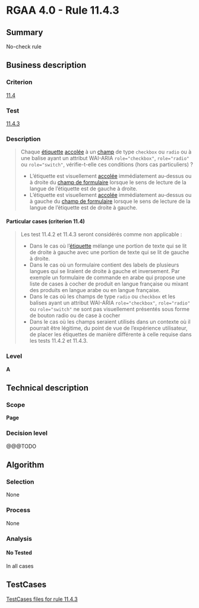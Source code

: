 # RGAA 4.0 - Rule 11.4.3

## Summary
No-check rule


## Business description

### Criterion
[11.4](https://www.numerique.gouv.fr/publications/rgaa-accessibilite/methode/criteres/#crit-11-4)

### Test
[11.4.3](https://www.numerique.gouv.fr/publications/rgaa-accessibilite/methode/criteres/#test-11-4-3)

### Description
> Chaque [étiquette](https://www.numerique.gouv.fr/publications/rgaa-accessibilite/methode/glossaire/#etiquette-de-champ-de-formulaire) [accolée](https://www.numerique.gouv.fr/publications/rgaa-accessibilite/methode/glossaire/#accoles-etiquette-et-champ-accoles) à un [champ](https://www.numerique.gouv.fr/publications/rgaa-accessibilite/methode/glossaire/#champ-de-saisie-de-formulaire) de type `checkbox` ou `radio` ou à une balise ayant un attribut WAI-ARIA `role="checkbox"`, `role="radio"` ou `role="switch"`, vérifie-t-elle ces conditions (hors cas particuliers) ?
> 
> * L’étiquette est visuellement [accolée](https://www.numerique.gouv.fr/publications/rgaa-accessibilite/methode/glossaire/#accoles-etiquette-et-champ-accoles) immédiatement au-dessus ou à droite du [champ de formulaire](https://www.numerique.gouv.fr/publications/rgaa-accessibilite/methode/glossaire/#champ-de-saisie-de-formulaire) lorsque le sens de lecture de la langue de l’étiquette est de gauche à droite.
> * L’étiquette est visuellement [accolée](https://www.numerique.gouv.fr/publications/rgaa-accessibilite/methode/glossaire/#accoles-etiquette-et-champ-accoles) immédiatement au-dessus ou à gauche du [champ de formulaire](https://www.numerique.gouv.fr/publications/rgaa-accessibilite/methode/glossaire/#champ-de-saisie-de-formulaire) lorsque le sens de lecture de la langue de l’étiquette est de droite à gauche.

#### Particular cases (criterion 11.4)
> Les test 11.4.2 et 11.4.3 seront considérés comme non applicable :
> 
> * Dans le cas où l’[étiquette](https://www.numerique.gouv.fr/publications/rgaa-accessibilite/methode/glossaire/#etiquette-de-champ-de-formulaire) mélange une portion de texte qui se lit de droite à gauche avec une portion de texte qui se lit de gauche à droite.
> * Dans le cas où un formulaire contient des labels de plusieurs langues qui se liraient de droite à gauche et inversement. Par exemple un formulaire de commande en arabe qui propose une liste de cases à cocher de produit en langue française ou mixant des produits en langue arabe ou en langue française.
> * Dans le cas où les champs de type `radio` ou `checkbox` et les balises ayant un attribut WAI-ARIA `role="checkbox"`, `role="radio"` ou `role="switch"` ne sont pas visuellement présentés sous forme de bouton radio ou de case à cocher
> * Dans le cas où les champs seraient utilisés dans un contexte où il pourrait être légitime, du point de vue de l’expérience utilisateur, de placer les étiquettes de manière différente à celle requise dans les tests 11.4.2 et 11.4.3.

### Level
**A**


## Technical description

### Scope
**Page**

### Decision level
@@@TODO


## Algorithm

### Selection
None

### Process
None

### Analysis

#### No Tested
In all cases


##  TestCases

[TestCases files for rule 11.4.3](https://gitlab.com/asqatasun/Asqatasun/-/tree/v5/rules/rules-rgaa4.0/src/test/resources/testcases/rgaa40//Rgaa40Rule110403/)


